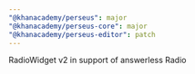 ```yaml
---
"@khanacademy/perseus": major
"@khanacademy/perseus-core": major
"@khanacademy/perseus-editor": patch
---
```


RadioWidget v2 in support of answerless Radio
